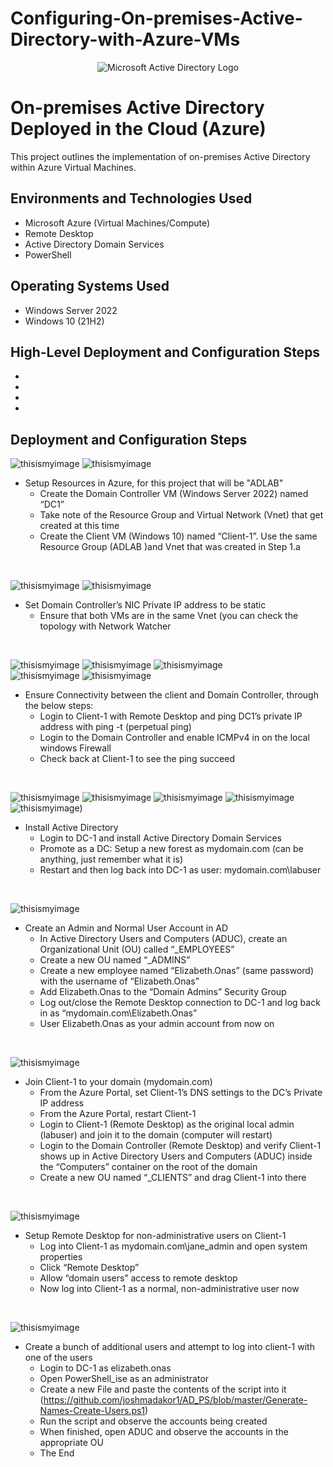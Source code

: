 # Configuring-On-premises-Active-Directory-with-Azure-VMs
<p align="center">
<img src="https://i.imgur.com/pU5A58S.png" alt="Microsoft Active Directory Logo"/>
</p>

<h1>On-premises Active Directory Deployed in the Cloud (Azure)</h1>
This project outlines the implementation of on-premises Active Directory within Azure Virtual Machines.<br />

<h2>Environments and Technologies Used</h2>

- Microsoft Azure (Virtual Machines/Compute)
- Remote Desktop
- Active Directory Domain Services
- PowerShell

<h2>Operating Systems Used </h2>

- Windows Server 2022
- Windows 10 (21H2)

<h2>High-Level Deployment and Configuration Steps</h2>

- 
- 
- 
- 

<h2>Deployment and Configuration Steps</h2>

<p>
  
![thisismyimage](https://github.com/ELIZABETHONAS/Configuring-On-premises-Active-Directory-with-Azure-VMs/blob/main/Screenshot%202023-06-03%20at%203.26.54%20PM.jpeg?raw=true)
![thisismyimage](https://github.com/ELIZABETHONAS/Configuring-On-premises-Active-Directory-with-Azure-VMs/blob/main/Screenshot%202023-06-03%20at%205.29.14%20PM.jpeg?raw=true)

</p>
<p>

  -  Setup Resources in Azure, for this project that will be "ADLAB"
     -  Create the Domain Controller VM (Windows Server 2022) named “DC1”
     -  Take note of the Resource Group and Virtual Network (Vnet) that get created at this time
     -  Create the Client VM (Windows 10) named “Client-1”. Use the same Resource Group (ADLAB )and Vnet that was created in Step 1.a
</p>
<br />

<p>
  
![thisismyimage](https://github.com/ELIZABETHONAS/Configuring-On-premises-Active-Directory-with-Azure-VMs/blob/main/Screenshot%202023-06-03%20at%205.25.30%20PM.jpeg?raw=true)
![thisismyimage](https://github.com/ELIZABETHONAS/Configuring-On-premises-Active-Directory-with-Azure-VMs/blob/main/Screenshot%202023-06-03%20at%203.41.30%20PM.jpeg?raw=true)
</p>
<p>

  -   Set Domain Controller’s NIC Private IP address to be static
      -  Ensure that both VMs are in the same Vnet (you can check the topology with Network Watcher
</p>
<br />

<p>
  
![thisismyimage](https://github.com/ELIZABETHONAS/Configuring-On-premises-Active-Directory-with-Azure-VMs/blob/main/Screenshot%202023-06-04%20at%204.30.20%20PM.jpeg?raw=true)
![thisismyimage](https://github.com/ELIZABETHONAS/Configuring-On-premises-Active-Directory-with-Azure-VMs/blob/main/Screenshot%202023-06-03%20at%203.45.36%20PM.jpeg?raw=true)
![thisismyimage](https://github.com/ELIZABETHONAS/Configuring-On-premises-Active-Directory-with-Azure-VMs/blob/main/Screenshot%202023-06-03%20at%203.49.48%20PM.jpeg?raw=true)  
![thisismyimage](https://github.com/ELIZABETHONAS/Configuring-On-premises-Active-Directory-with-Azure-VMs/blob/main/Screenshot%202023-06-03%20at%203.53.43%20PM.jpeg?raw=true)
![thisismyimage](https://github.com/ELIZABETHONAS/Configuring-On-premises-Active-Directory-with-Azure-VMs/blob/main/Screenshot%202023-06-03%20at%203.54.19%20PM.jpeg?raw=true)
</p>
<p>

  -   Ensure Connectivity between the client and Domain Controller, through the below steps:
      - Login to Client-1 with Remote Desktop and ping DC1’s private IP address with ping -t <ip address> (perpetual ping)
      - Login to the Domain Controller and enable ICMPv4 in on the local windows Firewall
      - Check back at Client-1 to see the ping succeed

</p>
<br />

<p>
  
![thisismyimage](https://github.com/ELIZABETHONAS/Configuring-On-premises-Active-Directory-with-Azure-VMs/blob/main/Screenshot%202023-06-03%20at%203.50.53%20PM.jpeg?raw=true)
![thisismyimage](https://github.com/ELIZABETHONAS/Configuring-On-premises-Active-Directory-with-Azure-VMs/blob/main/Screenshot%202023-06-03%20at%203.57.12%20PM.jpeg?raw=true)
![thisismyimage](https://github.com/ELIZABETHONAS/Configuring-On-premises-Active-Directory-with-Azure-VMs/blob/main/Screenshot%202023-06-03%20at%204.24.40%20PM.jpeg)
![thisismyimage](https://github.com/ELIZABETHONAS/Configuring-On-premises-Active-Directory-with-Azure-VMs/blob/main/Screenshot%202023-06-03%20at%204.29.23%20PM.jpeg)
![thisismyimage](https://github.com/ELIZABETHONAS/Configuring-On-premises-Active-Directory-with-Azure-VMs/blob/main/Screenshot%202023-06-03%20at%203.45.36%20PM.jpeg?raw=true))
</p>
<p>
  
   -  Install Active Directory
      - Login to DC-1 and install Active Directory Domain Services
      - Promote as a DC: Setup a new forest as mydomain.com (can be anything, just remember what it is)
      - Restart and then log back into DC-1 as user: mydomain.com\labuser

</p>
<br />

<p>
  
![thisismyimage]()
</p>
<p>

  -   Create an Admin and Normal User Account in AD
      - In Active Directory Users and Computers (ADUC), create an Organizational Unit (OU) called “_EMPLOYEES”
      - Create a new OU named “_ADMINS”
      - Create a new employee named “Elizabeth.Onas” (same password) with the username of “Elizabeth.Onas”
      - Add Elizabeth.Onas to the “Domain Admins” Security Group
      - Log out/close the Remote Desktop connection to DC-1 and log back in as “mydomain.com\Elizabeth.Onas”
      - User Elizabeth.Onas as your admin account from now on

</p>
<br />

<p>
  
![thisismyimage]()
</p>
<p>

 -   Join Client-1 to your domain (mydomain.com)
      - From the Azure Portal, set Client-1’s DNS settings to the DC’s Private IP address
      - From the Azure Portal, restart Client-1
      - Login to Client-1 (Remote Desktop) as the original local admin (labuser) and join it to the domain (computer will restart)
      - Login to the Domain Controller (Remote Desktop) and verify Client-1 shows up in Active Directory Users and Computers (ADUC) inside the “Computers”                  container on the root of the domain
      - Create a new OU named “_CLIENTS” and drag Client-1 into there

</p>
<br />

<p>
  
![thisismyimage]()
</p>
<p>

 -   Setup Remote Desktop for non-administrative users on Client-1
     - Log into Client-1 as mydomain.com\jane_admin and open system properties
     - Click “Remote Desktop”
     - Allow “domain users” access to remote desktop
     - Now log into Client-1 as a normal, non-administrative user now

</p>
<br />

<p>
  
![thisismyimage]()
</p>
<p>

 -   Create a bunch of additional users and attempt to log into client-1 with one of the users
     - Login to DC-1 as elizabeth.onas
     - Open PowerShell_ise as an administrator
     - Create a new File and paste the contents of the script into it (https://github.com/joshmadakor1/AD_PS/blob/master/Generate-Names-Create-Users.ps1)
     - Run the script and observe the accounts being created
     - When finished, open ADUC and observe the accounts in the appropriate OU
     - The End

</p>
<br />
